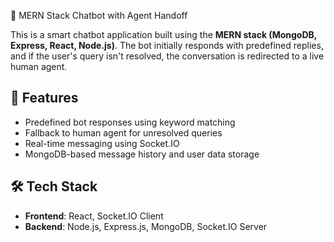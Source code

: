 💬 MERN Stack Chatbot with Agent Handoff

This is a smart chatbot application built using the **MERN stack (MongoDB, Express, React, Node.js)**. The bot initially responds with predefined replies, and if the user's query isn't resolved, the conversation is redirected to a live human agent.

## 🚀 Features
- Predefined bot responses using keyword matching
- Fallback to human agent for unresolved queries
- Real-time messaging using Socket.IO
- MongoDB-based message history and user data storage

## 🛠️ Tech Stack
- **Frontend**: React, Socket.IO Client
- **Backend**: Node.js, Express.js, MongoDB, Socket.IO Server
